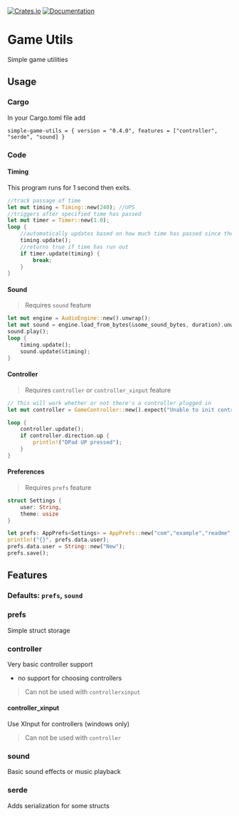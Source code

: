 [![Crates.io](https://img.shields.io/crates/v/simple-game-utils)](https://crates.io/crates/simple-game-utils "Crates.io version")
[![Documentation](https://img.shields.io/docsrs/simple-game-utils)](https://docs.rs/simple-game-utils "Documentation")

# Game Utils

Simple game utilities 

## Usage

### Cargo

In your Cargo.toml file add

```
simple-game-utils = { version = "0.4.0", features = ["controller", "serde", "sound] }
```

### Code

#### Timing

This program runs for 1 second then exits. 
```rust
//track passage of time
let mut timing = Timing::new(240); //UPS
//triggers after specified time has passed
let mut timer = Timer::new(1.0);
loop {
    //automatically updates based on how much time has passed since the last call
    timing.update();
    //returns true if time has run out
    if timer.update(timing) {
        break;
    }   
}
```

#### Sound

> Requires `sound` feature

```rust
let mut engine = AudioEngine::new().unwrap();
let mut sound = engine.load_from_bytes(&some_sound_bytes, duration).unwrap();
sound.play();
loop {
    timing.update();
    sound.update(&timing);
} 
```

#### Controller

> Requires `controller` or `controller_xinput` feature

```rust
// This will work whether or not there's a controller plugged in
let mut controller = GameController::new().expect("Unable to init controller lib");

loop {
    controller.update();
    if controller.direction.up {
        println!("DPad UP pressed");
    }
}
```

#### Preferences

> Requires `prefs` feature

```rust
struct Settings {
    user: String,
    theme: usize
}

let prefs: AppPrefs<Settings> = AppPrefs::new("com","example","readme", || Settings::default()).unwrap();
println!("{}", prefs.data.user);
prefs.data.user = String::new("New");
prefs.save();
```

## Features

### Defaults: `prefs`, `sound`

### prefs

Simple struct storage

### controller

Very basic controller support

- no support for choosing controllers

> Can not be used with `controllerxinput`

#### controller_xinput

Use XInput for controllers (windows only)

> Can not be used with `controller`

### sound

Basic sound effects or music playback

### serde

Adds serialization for some structs